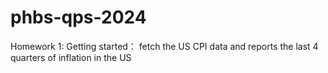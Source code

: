 # phbs-qps-2024
Homework 1: Getting started： fetch the US CPI data and reports the last 4 quarters of inflation in the US
